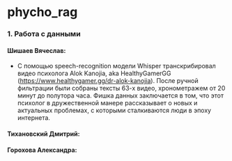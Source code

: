 # phycho_rag

### 1. Работа с данными

#### Шишаев Вячеслав:
  - С помощью speech-recognition модели Whisper транскрибировал видео психолога Alok Kanojia, aka HealthyGamerGG (https://www.healthygamer.gg/dr-alok-kanojia). После ручной фильтрации были собраны тексты 63-х видео, хронометражем от 20 минут до полутора часа. Фишка данных заключается в том, что этот психолог в дружественной манере рассказывает о новых и актуальных проблемах, с которыми сталкиваются люди в эпоху интернета.
#### Тихановский Дмитрий:
#### Горохова Александра:
